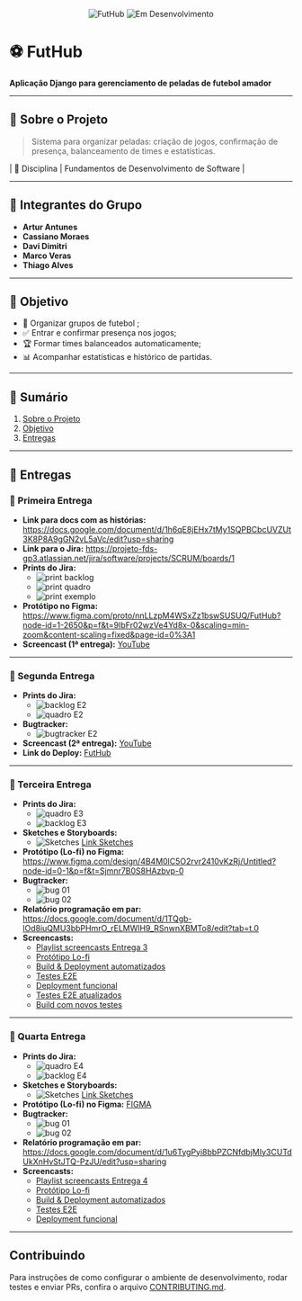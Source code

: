 <p align="center">
  <img src="https://img.shields.io/badge/Django-FutHub-blue" alt="FutHub" />
  <img src="https://img.shields.io/badge/Status-Em%20Desenvolvimento-yellow" alt="Em Desenvolvimento" />
</p>

# ⚽ FutHub
**Aplicação Django para gerenciamento de peladas de futebol amador**

---

## 📌 Sobre o Projeto
> Sistema para organizar peladas: criação de jogos, confirmação de presença, balanceamento de times e estatísticas.

| 🔖 Disciplina                       | Fundamentos de Desenvolvimento de Software |

---

## 👥 Integrantes do Grupo

- **Artur Antunes**
- **Cassiano Moraes**
- **Davi Dimitri**
- **Marco Veras**
- **Thiago Alves**

---

## 🎯 Objetivo
- 📅 Organizar grupos de futebol ;
- ✅ Entrar e confirmar presença nos jogos;
- 🏆 Formar times balanceados automaticamente;
- 📊 Acompanhar estatísticas e histórico de partidas.

---

## 🚀 Sumário
1. [Sobre o Projeto](#sobre-o-projeto)
2. [Objetivo](#objetivo)
3. [Entregas](#entregas)

---

## 🔖 Entregas

### 📌 Primeira Entrega

- **Link para docs com as histórias:**
  https://docs.google.com/document/d/1h6qE8jEHx7tMy1SQPBCbcUVZUt3K8P8A9gGN2vL5aVc/edit?usp=sharing
- **Link para o Jira:**
  https://projeto-fds-gp3.atlassian.net/jira/software/projects/SCRUM/boards/1
- **Prints do Jira:**
  - ![print backlog](img_entregas/novo_print_backlog_jira.jpg)
  - ![print quadro](img_entregas/novo_print_quadro_jira.jpg)
  - ![print exemplo](img_entregas/print_exemplo_historia_jira.jpg) 
- **Protótipo no Figma:**
  https://www.figma.com/proto/nnLLzpM4WSxZz1bswSUSUQ/FutHub?node-id=1-2650&p=f&t=9IbFr02wzVe4Yd8x-0&scaling=min-zoom&content-scaling=fixed&page-id=0%3A1
- **Screencast (1ª entrega):**
  [YouTube](https://youtu.be/ffIBYHROJXc)

---

### 📌 Segunda Entrega

- **Prints do Jira:**
  - ![backlog E2](img_entregas/printbacklog_entrega2.jpg)
  - ![quadro E2](img_entregas/printquadro_entrega2.jpg)
- **Bugtracker:**
  - ![bugtracker E2](img_entregas/bugtracker_entrega2.jpg)
- **Screencast (2ª entrega):**
  [YouTube](https://youtu.be/nuT67NEw2OI)
- **Link do Deploy:**
  [FutHub](https://futhub-webapp.azurewebsites.net/)

---

### 📌 Terceira Entrega

- **Prints do Jira:**
  - ![quadro E3](img_entregas/quadro_jira_E3.jpg)
  - ![backlog E3](img_entregas/backlog_jira_E3.jpg)
- **Sketches e Storyboards:**
  - ![Sketches](img_entregas/sketches.jpg)
  [Link Sketches](https://excalidraw.com/#json=inS96UiVY6opdNU_MN4M6,VcEWgoPLnX4CsZyGPpmfkg)
- **Protótipo (Lo-fi) no Figma:**
  https://www.figma.com/design/4B4M0lC5O2rvr2410vKzRj/Untitled?node-id=0-1&p=f&t=Sjmnr7B0S8HAzbvp-0
- **Bugtracker:**
  - ![bug 01](img_entregas/bugtracker01_E3.jpg)
  - ![bug 02](img_entregas/bugtracker02_E3.jpg)
- **Relatório programação em par:**
  https://docs.google.com/document/d/1TQgb-lOd8iuQMU3bbPHmrO_rELMWlH9_RSnwnXBMTo8/edit?tab=t.0
- **Screencasts:**
  - [Playlist screencasts Entrega 3](https://youtube.com/playlist?list=PLgbzrH77ofEq27PFBITjqo005BxgAkPs3&si=d-Br92G12rhJDR7y)
  - [Protótipo Lo-fi](https://youtu.be/TByB4HvQIe0)
  - [Build & Deployment automatizados](https://youtu.be/e0QMKyoSIPQ)
  - [Testes E2E](https://youtu.be/ooi2wBZZ6Hg)
  - [Deployment funcional](https://youtu.be/095i6zr3qnE)
  - [Testes E2E atualizados](https://youtu.be/V86Tbh_IFhg)
  - [Build com novos testes](https://youtu.be/safdD0Ketbk)

---

### 📌 Quarta Entrega

- **Prints do Jira:**
  - ![quadro E4](img_entregas/quadro_jira_E4.jpg)
  - ![backlog E4](img_entregas/backlog_jira_E4.jpg)
- **Sketches e Storyboards:**
  - ![Sketches](img_entregas/sketches_E4.jpg)
  [Link Sketches](https://excalidraw.com/#json=Z0KBlag9LiqjUG9DmY48M,Zax7w7vaF_E1o0gTqnsdQA)
- **Protótipo (Lo-fi) no Figma:**
  [FIGMA](https://www.figma.com/design/fBaIoMmmnCeaU54Mpx88bv/Untitled--Copy-?node-id=0-1&t=akuzXdzjN2MxvbrL-1)
- **Bugtracker:**
  - ![bug 01](img_entregas/bugtracker01_E4.jpg)
  - ![bug 02](img_entregas/bugtracker02_E4.jpg)
- **Relatório programação em par:**
  https://docs.google.com/document/d/1u6TygPyi8bbPZCNfdbjMIy3CUTdUkXnHvStJTQ-PzJU/edit?usp=sharing
- **Screencasts:**
  - [Playlist screencasts Entrega 4](https://youtube.com/playlist?list=PLgbzrH77ofEpPXSfeyPoiNzNlkuvt2Lmx&si=FdeeXQHOnI6CxkyV)
  - [Protótipo Lo-fi](https://youtu.be/-reyFF0_O7A?si=x9t9sQSrLtmMJqBN)
  - [Build & Deployment automatizados](https://youtu.be/Ce-T60s-a9c?si=7U0r6IRpZSdJ-C2l)
  - [Testes E2E](https://youtu.be/i6GlbLmANGE?si=l9tQhpxQNVP9JVl9)
  - [Deployment funcional](https://youtu.be/pnMf2Ouriek?si=g4yTP8AY3fFifhyI)

---

## Contribuindo

Para instruções de como configurar o ambiente de desenvolvimento, rodar testes e enviar PRs, confira o arquivo [CONTRIBUTING.md](CONTRIBUTING.md).
